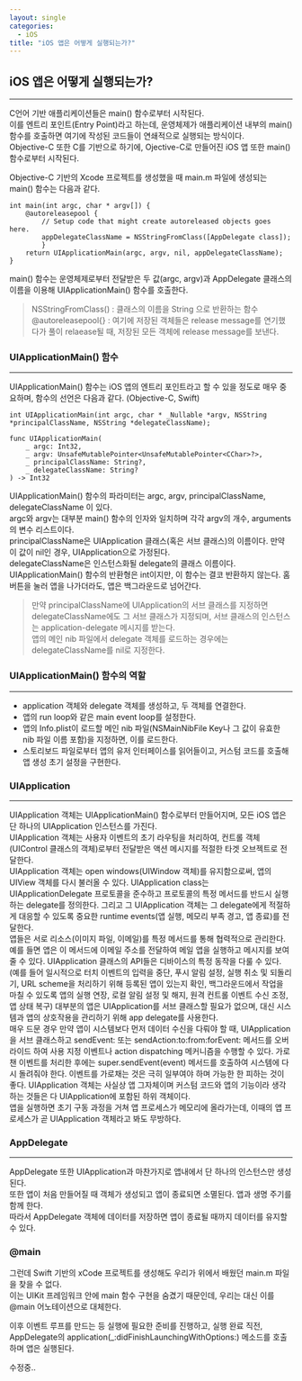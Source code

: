 ```yaml
---
layout: single
categories:
  - iOS
title: "iOS 앱은 어떻게 실행되는가?"
---
```


## iOS 앱은 어떻게 실행되는가?
<hr/>

C언어 기반 애플리케이션들은 main() 함수로부터 시작된다.    
이를 엔트리 포인트(Entry Point)라고 하는데, 운영체제가 애플리케이션 내부의 main() 함수를 호출하면 여기에 작성된 코드들이 연쇄적으로 실행되는 방식이다.    
Objective-C 또한 C를 기반으로 하기에, Ojective-C로 만들어진 iOS 앱 또한 main() 함수로부터 시작된다.    

Objective-C 기반의 Xcode 프로젝트를 생성했을 때 main.m 파일에 생성되는 main() 함수는 다음과 같다.    

```
int main(int argc, char * argv[]) {
    @autoreleasepool {
        // Setup code that might create autoreleased objects goes here.
        appDelegateClassName = NSStringFromClass([AppDelegate class]);
        }
    return UIApplicationMain(argc, argv, nil, appDelegateClassName);
}
```

main() 함수는 운영체제로부터 전달받은 두 값(argc, argv)과 AppDelegate 클래스의 이름을 이용해 UIApplicationMain() 함수를 호출한다.       
> NSStringFromClass() : 클래스의 이름을 String 으로 반환하는 함수    
> @autoreleasepool{} : 여기에 저장된 객체들은 release message를 연기했다가 풀이 relaease될 때, 저장된 모든 객체에 release message를 보낸다.    


### UIApplicationMain() 함수
<hr/>

UIApplicationMain() 함수는 iOS 앱의 엔트리 포인트라고 할 수 있을 정도로 매우 중요하며, 함수의 선언은 다음과 같다. (Objective-C, Swift)    
```
int UIApplicationMain(int argc, char * _Nullable *argv, NSString *principalClassName, NSString *delegateClassName);
```
```
func UIApplicationMain(
    _ argc: Int32,
    _ argv: UnsafeMutablePointer<UnsafeMutablePointer<CChar>?>,
    _ principalClassName: String?,
    _ delegateClassName: String?
) -> Int32
```

UIApplicationMain() 함수의 파라미터는 argc, argv, principalClassName, delegateClassName 이 있다.    
argc와 argv는 대부분 main() 함수의 인자와 일치하며 각각 argv의 개수, arguments의 변수 리스트이다.    
principalClassName은 UIApplication 클래스(혹은 서브 클래스)의 이름이다. 만약 이 값이 nil인 경우, UIApplication으로 가정된다.    
delegateClassName은 인스턴스화될 delegate의 클래스 이름이다.    
UIApplicationMain() 함수의 반환형은 int이지만, 이 함수는 결코 반환하지 않는다. 홈 버튼을 눌러 앱을 나가더라도, 앱은 백그라운드로 넘어간다.    

> 만약 principalClassName에 UIApplication의 서브 클래스를 지정하면 delegateClassName에도 그 서브 클래스가 지정되며, 서브 클래스의 인스턴스는 application-delegate 메시지를 받는다.    
> 앱의 메인 nib 파일에서 delegate 객체를 로드하는 경우에는 delegateClassName를 nil로 지정한다.    


### UIApplicationMain() 함수의 역할
<hr/>

- application 객체와 delegate 객체를 생성하고, 두 객체를 연결한다.
- 앱의 run loop와 같은 main event loop를 설정한다.
- 앱의 Info.plist이 로드할 메인 nib 파일(NSMainNibFile Key나 그 값이 유효한 nib 파일 이름 포함)을 지정하면, 이를 로드한다.
- 스토리보드 파일로부터 앱의 유저 인터페이스를 읽어들이고, 커스텀 코드를 호출해 앱 생성 초기 설정을 구현한다.


### UIApplication
<hr/>

UIApplication 객체는 UIApplicationMain() 함수로부터 만들어지며, 모든 iOS 앱은 단 하나의 UIApplication 인스턴스를 가진다.    
UIApplication 객체는 사용자 이벤트의 초기 라우팅을 처리하여, 컨트롤 객체(UIControl 클래스의 객체)로부터 전달받은 액션 메시지를 적절한 타겟 오브젝트로 전달한다.  
UIApplication 객체는 open windows(UIWindow 객체)를 유지함으로써, 앱의 UIView 객체를 다시 불러올 수 있다.
UIApplication class는 UIApplicationDelegate 프로토콜을 준수하고 프로토콜의 특정 메서드를 반드시 실행하는 delegate를 정의한다. 그리고 그 UIApplication 객체는 그 delegate에게 적절하게 대응할 수 있도록 중요한 runtime events(앱 실행, 메모리 부족 경고, 앱 종료)를 전달한다.    
앱들은 서로 리소스(이미지 파일, 이메일)를 특정 메서드를 통해 협력적으로 관리한다.    
예를 들면 앱은 이 메서드에 이메일 주소를 전달하여 메일 앱을 실행하고 메시지를 보여줄 수 있다.
UIApplication 클래스의 API들은 디바이스의 특정 동작을 다룰 수 있다.    
(예를 들어 일시적으로 터치 이벤트의 입력을 중단, 푸시 알림 설정, 실행 취소 및 되돌리기,  URL scheme을 처리하기 위해 등록된 앱이 있는지 확인, 백그라운드에서 작업을 마칠 수 있도록 앱의 실행 연장, 로컬 알림 설정 및 해지, 원격 컨트롤 이벤트 수신 조정, 앱 상태 복구)
대부분의 앱은 UIApplication를 서브 클래스할 필요가 없으며, 대신 시스템과 앱의 상호작용을 관리하기 위해 app delegate를 사용한다.    
매우 드문 경우 만약 앱이 시스템보다 먼저 데이터 수신을 다뤄야 할 때, UIApplication을 서브 클래스하고 sendEvent: 또는 sendAction:to:from:forEvent: 메서드를 오버라이드 하여 사용 지정 이벤트나 action dispatching 메커니즘을 수행할 수 있다. 가로챈 이벤트를 처리한 후에는 super.sendEvent(event) 메서드를 호출하여 시스템에 다시 돌려줘야 한다. 이벤트를 가로채는 것은 극히 일부여야 하며 가능한 한 피하는 것이 좋다.
UIApplication 객체는 사실상 앱 그자체이며 커스텀 코드와 앱의 기능이라 생각하는 것들은 다 UIApplication에 포함된 하위 객체이다.    
앱을 실행하면 초기 구동 과정을 거쳐 앱 프로세스가 메모리에 올라가는데, 이때의 앱 프로세스가 곧 UIApplication 객체라고 봐도 무방하다.   

### AppDelegate
<hr/>

AppDelegate 또한 UIApplication과 마찬가지로 앱내에서 단 하나의 인스턴스만 생성된다.    
또한 앱이 처음 만들어질 때 객체가 생성되고 앱이 종료되면 소멸된다. 앱과 생명 주기를 함께 한다.    
따라서 AppDelegate 객체에 데이터를 저장하면 앱이 종료될 때까지 데이터를 유지할 수 있다.    

### @main
그런데 Swift 기반의 xCode 프로젝트를 생성해도 우리가 위에서 배웠던 main.m 파일을 찾을 수 없다.    
이는 UIKit 프레임워크 안에 main 함수 구현을 숨겼기 때문인데, 우리는 대신 이를 @main 어노테이션으로 대체한다.    

이후 이벤트 루프를 만드는 등 실행에 필요한 준비를 진행하고, 실행 완료 직전, AppDelegate의 application(\_:didFinishLaunchingWithOptions:) 메소드를 호출하며 앱은 실행된다.    

수정중..
